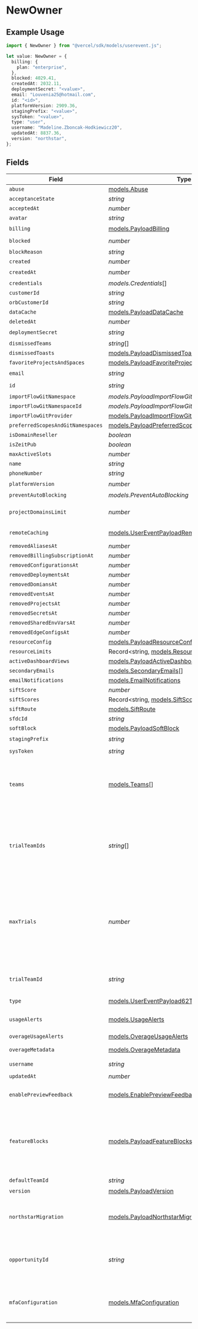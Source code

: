 # NewOwner

## Example Usage

```typescript
import { NewOwner } from "@vercel/sdk/models/userevent.js";

let value: NewOwner = {
  billing: {
    plan: "enterprise",
  },
  blocked: 4029.41,
  createdAt: 2032.11,
  deploymentSecret: "<value>",
  email: "Louvenia25@hotmail.com",
  id: "<id>",
  platformVersion: 2909.36,
  stagingPrefix: "<value>",
  sysToken: "<value>",
  type: "user",
  username: "Madeline.Zboncak-Hodkiewicz20",
  updatedAt: 8837.36,
  version: "northstar",
};
```

## Fields

| Field                                                                                                                                                                                                                                                         | Type                                                                                                                                                                                                                                                          | Required                                                                                                                                                                                                                                                      | Description                                                                                                                                                                                                                                                   |
| ------------------------------------------------------------------------------------------------------------------------------------------------------------------------------------------------------------------------------------------------------------- | ------------------------------------------------------------------------------------------------------------------------------------------------------------------------------------------------------------------------------------------------------------- | ------------------------------------------------------------------------------------------------------------------------------------------------------------------------------------------------------------------------------------------------------------- | ------------------------------------------------------------------------------------------------------------------------------------------------------------------------------------------------------------------------------------------------------------- |
| `abuse`                                                                                                                                                                                                                                                       | [models.Abuse](../models/abuse.md)                                                                                                                                                                                                                            | :heavy_minus_sign:                                                                                                                                                                                                                                            | N/A                                                                                                                                                                                                                                                           |
| `acceptanceState`                                                                                                                                                                                                                                             | *string*                                                                                                                                                                                                                                                      | :heavy_minus_sign:                                                                                                                                                                                                                                            | N/A                                                                                                                                                                                                                                                           |
| `acceptedAt`                                                                                                                                                                                                                                                  | *number*                                                                                                                                                                                                                                                      | :heavy_minus_sign:                                                                                                                                                                                                                                            | N/A                                                                                                                                                                                                                                                           |
| `avatar`                                                                                                                                                                                                                                                      | *string*                                                                                                                                                                                                                                                      | :heavy_minus_sign:                                                                                                                                                                                                                                            | N/A                                                                                                                                                                                                                                                           |
| `billing`                                                                                                                                                                                                                                                     | [models.PayloadBilling](../models/payloadbilling.md)                                                                                                                                                                                                          | :heavy_check_mark:                                                                                                                                                                                                                                            | N/A                                                                                                                                                                                                                                                           |
| `blocked`                                                                                                                                                                                                                                                     | *number*                                                                                                                                                                                                                                                      | :heavy_check_mark:                                                                                                                                                                                                                                            | N/A                                                                                                                                                                                                                                                           |
| `blockReason`                                                                                                                                                                                                                                                 | *string*                                                                                                                                                                                                                                                      | :heavy_minus_sign:                                                                                                                                                                                                                                            | N/A                                                                                                                                                                                                                                                           |
| `created`                                                                                                                                                                                                                                                     | *number*                                                                                                                                                                                                                                                      | :heavy_minus_sign:                                                                                                                                                                                                                                            | N/A                                                                                                                                                                                                                                                           |
| `createdAt`                                                                                                                                                                                                                                                   | *number*                                                                                                                                                                                                                                                      | :heavy_check_mark:                                                                                                                                                                                                                                            | N/A                                                                                                                                                                                                                                                           |
| `credentials`                                                                                                                                                                                                                                                 | *models.Credentials*[]                                                                                                                                                                                                                                        | :heavy_minus_sign:                                                                                                                                                                                                                                            | N/A                                                                                                                                                                                                                                                           |
| `customerId`                                                                                                                                                                                                                                                  | *string*                                                                                                                                                                                                                                                      | :heavy_minus_sign:                                                                                                                                                                                                                                            | N/A                                                                                                                                                                                                                                                           |
| `orbCustomerId`                                                                                                                                                                                                                                               | *string*                                                                                                                                                                                                                                                      | :heavy_minus_sign:                                                                                                                                                                                                                                            | N/A                                                                                                                                                                                                                                                           |
| `dataCache`                                                                                                                                                                                                                                                   | [models.PayloadDataCache](../models/payloaddatacache.md)                                                                                                                                                                                                      | :heavy_minus_sign:                                                                                                                                                                                                                                            | N/A                                                                                                                                                                                                                                                           |
| `deletedAt`                                                                                                                                                                                                                                                   | *number*                                                                                                                                                                                                                                                      | :heavy_minus_sign:                                                                                                                                                                                                                                            | N/A                                                                                                                                                                                                                                                           |
| `deploymentSecret`                                                                                                                                                                                                                                            | *string*                                                                                                                                                                                                                                                      | :heavy_check_mark:                                                                                                                                                                                                                                            | N/A                                                                                                                                                                                                                                                           |
| `dismissedTeams`                                                                                                                                                                                                                                              | *string*[]                                                                                                                                                                                                                                                    | :heavy_minus_sign:                                                                                                                                                                                                                                            | N/A                                                                                                                                                                                                                                                           |
| `dismissedToasts`                                                                                                                                                                                                                                             | [models.PayloadDismissedToasts](../models/payloaddismissedtoasts.md)[]                                                                                                                                                                                        | :heavy_minus_sign:                                                                                                                                                                                                                                            | N/A                                                                                                                                                                                                                                                           |
| `favoriteProjectsAndSpaces`                                                                                                                                                                                                                                   | [models.PayloadFavoriteProjectsAndSpaces](../models/payloadfavoriteprojectsandspaces.md)[]                                                                                                                                                                    | :heavy_minus_sign:                                                                                                                                                                                                                                            | N/A                                                                                                                                                                                                                                                           |
| `email`                                                                                                                                                                                                                                                       | *string*                                                                                                                                                                                                                                                      | :heavy_check_mark:                                                                                                                                                                                                                                            | N/A                                                                                                                                                                                                                                                           |
| `id`                                                                                                                                                                                                                                                          | *string*                                                                                                                                                                                                                                                      | :heavy_check_mark:                                                                                                                                                                                                                                            | N/A                                                                                                                                                                                                                                                           |
| `importFlowGitNamespace`                                                                                                                                                                                                                                      | *models.PayloadImportFlowGitNamespace*                                                                                                                                                                                                                        | :heavy_minus_sign:                                                                                                                                                                                                                                            | N/A                                                                                                                                                                                                                                                           |
| `importFlowGitNamespaceId`                                                                                                                                                                                                                                    | *models.PayloadImportFlowGitNamespaceId*                                                                                                                                                                                                                      | :heavy_minus_sign:                                                                                                                                                                                                                                            | N/A                                                                                                                                                                                                                                                           |
| `importFlowGitProvider`                                                                                                                                                                                                                                       | [models.PayloadImportFlowGitProvider](../models/payloadimportflowgitprovider.md)                                                                                                                                                                              | :heavy_minus_sign:                                                                                                                                                                                                                                            | N/A                                                                                                                                                                                                                                                           |
| `preferredScopesAndGitNamespaces`                                                                                                                                                                                                                             | [models.PayloadPreferredScopesAndGitNamespaces](../models/payloadpreferredscopesandgitnamespaces.md)[]                                                                                                                                                        | :heavy_minus_sign:                                                                                                                                                                                                                                            | N/A                                                                                                                                                                                                                                                           |
| `isDomainReseller`                                                                                                                                                                                                                                            | *boolean*                                                                                                                                                                                                                                                     | :heavy_minus_sign:                                                                                                                                                                                                                                            | N/A                                                                                                                                                                                                                                                           |
| `isZeitPub`                                                                                                                                                                                                                                                   | *boolean*                                                                                                                                                                                                                                                     | :heavy_minus_sign:                                                                                                                                                                                                                                            | N/A                                                                                                                                                                                                                                                           |
| `maxActiveSlots`                                                                                                                                                                                                                                              | *number*                                                                                                                                                                                                                                                      | :heavy_minus_sign:                                                                                                                                                                                                                                            | N/A                                                                                                                                                                                                                                                           |
| `name`                                                                                                                                                                                                                                                        | *string*                                                                                                                                                                                                                                                      | :heavy_minus_sign:                                                                                                                                                                                                                                            | N/A                                                                                                                                                                                                                                                           |
| `phoneNumber`                                                                                                                                                                                                                                                 | *string*                                                                                                                                                                                                                                                      | :heavy_minus_sign:                                                                                                                                                                                                                                            | N/A                                                                                                                                                                                                                                                           |
| `platformVersion`                                                                                                                                                                                                                                             | *number*                                                                                                                                                                                                                                                      | :heavy_check_mark:                                                                                                                                                                                                                                            | N/A                                                                                                                                                                                                                                                           |
| `preventAutoBlocking`                                                                                                                                                                                                                                         | *models.PreventAutoBlocking*                                                                                                                                                                                                                                  | :heavy_minus_sign:                                                                                                                                                                                                                                            | N/A                                                                                                                                                                                                                                                           |
| `projectDomainsLimit`                                                                                                                                                                                                                                         | *number*                                                                                                                                                                                                                                                      | :heavy_minus_sign:                                                                                                                                                                                                                                            | Overrides our DEFAULT project domains limit per account or per project.                                                                                                                                                                                       |
| `remoteCaching`                                                                                                                                                                                                                                               | [models.UserEventPayloadRemoteCaching](../models/usereventpayloadremotecaching.md)                                                                                                                                                                            | :heavy_minus_sign:                                                                                                                                                                                                                                            | Represents configuration for remote caching                                                                                                                                                                                                                   |
| `removedAliasesAt`                                                                                                                                                                                                                                            | *number*                                                                                                                                                                                                                                                      | :heavy_minus_sign:                                                                                                                                                                                                                                            | N/A                                                                                                                                                                                                                                                           |
| `removedBillingSubscriptionAt`                                                                                                                                                                                                                                | *number*                                                                                                                                                                                                                                                      | :heavy_minus_sign:                                                                                                                                                                                                                                            | N/A                                                                                                                                                                                                                                                           |
| `removedConfigurationsAt`                                                                                                                                                                                                                                     | *number*                                                                                                                                                                                                                                                      | :heavy_minus_sign:                                                                                                                                                                                                                                            | N/A                                                                                                                                                                                                                                                           |
| `removedDeploymentsAt`                                                                                                                                                                                                                                        | *number*                                                                                                                                                                                                                                                      | :heavy_minus_sign:                                                                                                                                                                                                                                            | N/A                                                                                                                                                                                                                                                           |
| `removedDomiansAt`                                                                                                                                                                                                                                            | *number*                                                                                                                                                                                                                                                      | :heavy_minus_sign:                                                                                                                                                                                                                                            | N/A                                                                                                                                                                                                                                                           |
| `removedEventsAt`                                                                                                                                                                                                                                             | *number*                                                                                                                                                                                                                                                      | :heavy_minus_sign:                                                                                                                                                                                                                                            | N/A                                                                                                                                                                                                                                                           |
| `removedProjectsAt`                                                                                                                                                                                                                                           | *number*                                                                                                                                                                                                                                                      | :heavy_minus_sign:                                                                                                                                                                                                                                            | N/A                                                                                                                                                                                                                                                           |
| `removedSecretsAt`                                                                                                                                                                                                                                            | *number*                                                                                                                                                                                                                                                      | :heavy_minus_sign:                                                                                                                                                                                                                                            | N/A                                                                                                                                                                                                                                                           |
| `removedSharedEnvVarsAt`                                                                                                                                                                                                                                      | *number*                                                                                                                                                                                                                                                      | :heavy_minus_sign:                                                                                                                                                                                                                                            | N/A                                                                                                                                                                                                                                                           |
| `removedEdgeConfigsAt`                                                                                                                                                                                                                                        | *number*                                                                                                                                                                                                                                                      | :heavy_minus_sign:                                                                                                                                                                                                                                            | N/A                                                                                                                                                                                                                                                           |
| `resourceConfig`                                                                                                                                                                                                                                              | [models.PayloadResourceConfig](../models/payloadresourceconfig.md)                                                                                                                                                                                            | :heavy_minus_sign:                                                                                                                                                                                                                                            | N/A                                                                                                                                                                                                                                                           |
| `resourceLimits`                                                                                                                                                                                                                                              | Record<string, [models.ResourceLimits](../models/resourcelimits.md)>                                                                                                                                                                                          | :heavy_minus_sign:                                                                                                                                                                                                                                            | User \| Team resource limits                                                                                                                                                                                                                                  |
| `activeDashboardViews`                                                                                                                                                                                                                                        | [models.PayloadActiveDashboardViews](../models/payloadactivedashboardviews.md)[]                                                                                                                                                                              | :heavy_minus_sign:                                                                                                                                                                                                                                            | N/A                                                                                                                                                                                                                                                           |
| `secondaryEmails`                                                                                                                                                                                                                                             | [models.SecondaryEmails](../models/secondaryemails.md)[]                                                                                                                                                                                                      | :heavy_minus_sign:                                                                                                                                                                                                                                            | N/A                                                                                                                                                                                                                                                           |
| `emailNotifications`                                                                                                                                                                                                                                          | [models.EmailNotifications](../models/emailnotifications.md)                                                                                                                                                                                                  | :heavy_minus_sign:                                                                                                                                                                                                                                            | N/A                                                                                                                                                                                                                                                           |
| `siftScore`                                                                                                                                                                                                                                                   | *number*                                                                                                                                                                                                                                                      | :heavy_minus_sign:                                                                                                                                                                                                                                            | N/A                                                                                                                                                                                                                                                           |
| `siftScores`                                                                                                                                                                                                                                                  | Record<string, [models.SiftScores](../models/siftscores.md)>                                                                                                                                                                                                  | :heavy_minus_sign:                                                                                                                                                                                                                                            | N/A                                                                                                                                                                                                                                                           |
| `siftRoute`                                                                                                                                                                                                                                                   | [models.SiftRoute](../models/siftroute.md)                                                                                                                                                                                                                    | :heavy_minus_sign:                                                                                                                                                                                                                                            | N/A                                                                                                                                                                                                                                                           |
| `sfdcId`                                                                                                                                                                                                                                                      | *string*                                                                                                                                                                                                                                                      | :heavy_minus_sign:                                                                                                                                                                                                                                            | N/A                                                                                                                                                                                                                                                           |
| `softBlock`                                                                                                                                                                                                                                                   | [models.PayloadSoftBlock](../models/payloadsoftblock.md)                                                                                                                                                                                                      | :heavy_minus_sign:                                                                                                                                                                                                                                            | N/A                                                                                                                                                                                                                                                           |
| `stagingPrefix`                                                                                                                                                                                                                                               | *string*                                                                                                                                                                                                                                                      | :heavy_check_mark:                                                                                                                                                                                                                                            | N/A                                                                                                                                                                                                                                                           |
| `sysToken`                                                                                                                                                                                                                                                    | *string*                                                                                                                                                                                                                                                      | :heavy_check_mark:                                                                                                                                                                                                                                            | N/A                                                                                                                                                                                                                                                           |
| `teams`                                                                                                                                                                                                                                                       | [models.Teams](../models/teams.md)[]                                                                                                                                                                                                                          | :heavy_minus_sign:                                                                                                                                                                                                                                            | A helper that allows to describe a relationship attribute. It receives the shape of a relationship plus the foreignKey name to make it mandatory in the resulting type.                                                                                       |
| `trialTeamIds`                                                                                                                                                                                                                                                | *string*[]                                                                                                                                                                                                                                                    | :heavy_minus_sign:                                                                                                                                                                                                                                            | Introduced 2022-04-12 An array of teamIds (for trial teams created after 2022-04-01), created by the user in question. Used in determining whether the team has a trial available in utils/api-teams/user-has-trial-available.ts.                             |
| `maxTrials`                                                                                                                                                                                                                                                   | *number*                                                                                                                                                                                                                                                      | :heavy_minus_sign:                                                                                                                                                                                                                                            | Introduced 2022-04-19 Number of maximum trials to allocate to a user. When undefined, defaults to MAX_TRIALS in utils/api-teams/user-has-trial-available.ts. This is set to trialTeamIds + 1 by services/api-backoffice/src/handlers/add-additional-trial.ts. |
| `trialTeamId`                                                                                                                                                                                                                                                 | *string*                                                                                                                                                                                                                                                      | :heavy_minus_sign:                                                                                                                                                                                                                                            | Deprecated on 2022-04-12 in favor of trialTeamIds and using utils/api-teams/user-has-trial-available.ts.                                                                                                                                                      |
| `type`                                                                                                                                                                                                                                                        | [models.UserEventPayload62Type](../models/usereventpayload62type.md)                                                                                                                                                                                          | :heavy_check_mark:                                                                                                                                                                                                                                            | N/A                                                                                                                                                                                                                                                           |
| `usageAlerts`                                                                                                                                                                                                                                                 | [models.UsageAlerts](../models/usagealerts.md)                                                                                                                                                                                                                | :heavy_minus_sign:                                                                                                                                                                                                                                            | Contains the timestamps when a user was notified about their usage                                                                                                                                                                                            |
| `overageUsageAlerts`                                                                                                                                                                                                                                          | [models.OverageUsageAlerts](../models/overageusagealerts.md)                                                                                                                                                                                                  | :heavy_minus_sign:                                                                                                                                                                                                                                            | N/A                                                                                                                                                                                                                                                           |
| `overageMetadata`                                                                                                                                                                                                                                             | [models.OverageMetadata](../models/overagemetadata.md)                                                                                                                                                                                                        | :heavy_minus_sign:                                                                                                                                                                                                                                            | Contains the timestamps for usage summary emails.                                                                                                                                                                                                             |
| `username`                                                                                                                                                                                                                                                    | *string*                                                                                                                                                                                                                                                      | :heavy_check_mark:                                                                                                                                                                                                                                            | N/A                                                                                                                                                                                                                                                           |
| `updatedAt`                                                                                                                                                                                                                                                   | *number*                                                                                                                                                                                                                                                      | :heavy_check_mark:                                                                                                                                                                                                                                            | N/A                                                                                                                                                                                                                                                           |
| `enablePreviewFeedback`                                                                                                                                                                                                                                       | [models.EnablePreviewFeedback](../models/enablepreviewfeedback.md)                                                                                                                                                                                            | :heavy_minus_sign:                                                                                                                                                                                                                                            | Whether the Vercel Toolbar is enabled for preview deployments.                                                                                                                                                                                                |
| `featureBlocks`                                                                                                                                                                                                                                               | [models.PayloadFeatureBlocks](../models/payloadfeatureblocks.md)                                                                                                                                                                                              | :heavy_minus_sign:                                                                                                                                                                                                                                            | Information about which features are blocked for a user. Blocks can be either soft (the user can still access the feature, but with a warning, e.g. prompting an upgrade) or hard (the user cannot access the feature at all).                                |
| `defaultTeamId`                                                                                                                                                                                                                                               | *string*                                                                                                                                                                                                                                                      | :heavy_minus_sign:                                                                                                                                                                                                                                            | N/A                                                                                                                                                                                                                                                           |
| `version`                                                                                                                                                                                                                                                     | [models.PayloadVersion](../models/payloadversion.md)                                                                                                                                                                                                          | :heavy_check_mark:                                                                                                                                                                                                                                            | N/A                                                                                                                                                                                                                                                           |
| `northstarMigration`                                                                                                                                                                                                                                          | [models.PayloadNorthstarMigration](../models/payloadnorthstarmigration.md)                                                                                                                                                                                    | :heavy_minus_sign:                                                                                                                                                                                                                                            | An archive of information about the Northstar migration, derived from the old (deprecated) property, `northstarMigrationEvents`.                                                                                                                              |
| `opportunityId`                                                                                                                                                                                                                                               | *string*                                                                                                                                                                                                                                                      | :heavy_minus_sign:                                                                                                                                                                                                                                            | The salesforce opportunity ID that this user is linked to. This is used to automatically associate a team of the user's choosing with the opportunity.                                                                                                        |
| `mfaConfiguration`                                                                                                                                                                                                                                            | [models.MfaConfiguration](../models/mfaconfiguration.md)                                                                                                                                                                                                      | :heavy_minus_sign:                                                                                                                                                                                                                                            | MFA configuration. When enabled, the user will be required to provide a second factor of authentication when logging in.                                                                                                                                      |